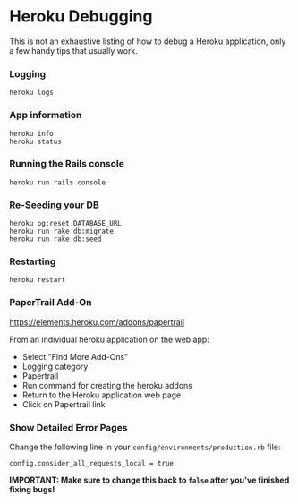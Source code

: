 # Heroku Debugging
This is not an exhaustive listing of how to debug a Heroku application, only a few handy tips that usually work.

### Logging
`heroku logs`

### App information
```
heroku info
heroku status
```

### Running the Rails console
`heroku run rails console`

### Re-Seeding your DB
```
heroku pg:reset DATABASE_URL
heroku run rake db:migrate
heroku run rake db:seed
```

### Restarting
`heroku restart`

### PaperTrail Add-On
https://elements.heroku.com/addons/papertrail

From an individual heroku application on the web app:
- Select "Find More Add-Ons"
- Logging category
- Papertrail
- Run command for creating the heroku addons
- Return to the Heroku application web page
- Click on Papertrail link

### Show Detailed Error Pages
Change the following line in your `config/environments/production.rb` file:
```
config.consider_all_requests_local = true
```
**IMPORTANT: Make sure to change this back to `false` after you've finished fixing bugs!**
